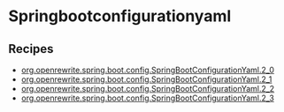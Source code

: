 # Springbootconfigurationyaml

## Recipes

* [org.openrewrite.spring.boot.config.SpringBootConfigurationYaml.2\_0](2_0.md)
* [org.openrewrite.spring.boot.config.SpringBootConfigurationYaml.2\_1](2_1.md)
* [org.openrewrite.spring.boot.config.SpringBootConfigurationYaml.2\_2](2_2.md)
* [org.openrewrite.spring.boot.config.SpringBootConfigurationYaml.2\_3](2_3.md)

